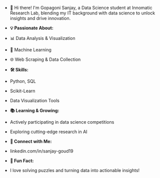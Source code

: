 - 👋 Hi there! I'm Gopagoni Sanjay, a Data Science student at Innomatic Research Lab, blending my IT background with data science to unlock insights and drive innovation.

- **💡 Passionate About:**

- 📊 Data Analysis & Visualization
- 🧠 Machine Learning
- 🌐 Web Scraping & Data Collection
- **🛠️ Skills:**

- Python, SQL
- Scikit-Learn
- Data Visualization Tools

- **📚 Learning & Growing:**

- Actively participating in data science competitions
- Exploring cutting-edge research in AI
- **🔗 Connect with Me:**

- linkedin.com/in/sanjay-goud19

- **🌟 Fun Fact:**

- I love solving puzzles and turning data into actionable insights!
